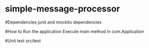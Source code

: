 # simple-message-processor

#Dependencies
junit and mockito dependencies

#How to Run the application
Execute main method in com.Application

#Unit test
src/test
